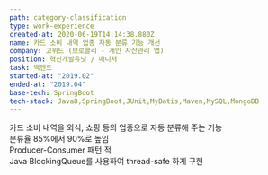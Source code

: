 ```yaml
---
path: category-classification
type: work-experience
created-at: 2020-06-19T14:14:38.880Z
name: 카드 소비 내역 업종 자동 분류 기능 개선
company: 고위드 (브로콜리 - 개인 자산관리 앱)
position: 혁신개발유닛 / 매니저
task: 백엔드
started-at: "2019.02"
ended-at: "2019.04"
base-tech: SpringBoot
tech-stack: Java8,SpringBoot,JUnit,MyBatis,Maven,MySQL,MongoDB
---
```

카드 소비 내역을 외식, 쇼핑 등의 업종으로 자동 분류해 주는 기능<br/>
분류율 85%에서 90%로 높임<br/>
Producer-Consumer 패턴 적<br/>
Java BlockingQueue를 사용하여 thread-safe 하게 구현